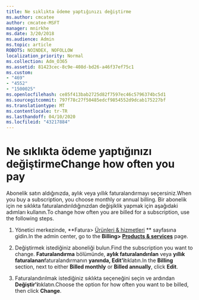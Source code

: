 ```yaml
---
title: Ne sıklıkta ödeme yaptığınızı değiştirme
ms.author: cmcatee
author: cmcatee-MSFT
manager: mnirkhe
ms.date: 3/20/2018
ms.audience: Admin
ms.topic: article
ROBOTS: NOINDEX, NOFOLLOW
localization_priority: Normal
ms.collection: Adm_O365
ms.assetid: 81423cec-8c9e-408d-bd26-a46f37ef75c1
ms.custom:
- "469"
- "4552"
- "1500025"
ms.openlocfilehash: ce85f413bab2725d82f7597ec46c5796374bc5d1
ms.sourcegitcommit: 797f78c27f50485edcf9854552d9dcab175227bf
ms.translationtype: MT
ms.contentlocale: tr-TR
ms.lasthandoff: 04/10/2020
ms.locfileid: "43217884"
---
```

# <a name="change-how-often-you-pay"></a><span data-ttu-id="e71b4-102">Ne sıklıkta ödeme yaptığınızı değiştirme</span><span class="sxs-lookup"><span data-stu-id="e71b4-102">Change how often you pay</span></span>

<span data-ttu-id="e71b4-103">Abonelik satın aldığınızda, aylık veya yıllık faturalandırmayı seçersiniz.</span><span class="sxs-lookup"><span data-stu-id="e71b4-103">When you buy a subscription, you choose monthly or annual billing.</span></span> <span data-ttu-id="e71b4-104">Bir abonelik için ne sıklıkta faturalandırıldığınızdan değişiklik yapmak için aşağıdaki adımları kullanın.</span><span class="sxs-lookup"><span data-stu-id="e71b4-104">To change how often you are billed for a subscription, use the following steps.</span></span>

1. <span data-ttu-id="e71b4-105">Yönetici merkezinde, \*\*Fatura> [Ürünleri & hizmetleri](https://go.microsoft.com/fwlink/p/?linkid=842054) \*\* sayfasına gidin.</span><span class="sxs-lookup"><span data-stu-id="e71b4-105">In the admin center, go to the **Billing> [Products & services](https://go.microsoft.com/fwlink/p/?linkid=842054)** page.</span></span>

2. <span data-ttu-id="e71b4-106">Değiştirmek istediğiniz aboneliği bulun.</span><span class="sxs-lookup"><span data-stu-id="e71b4-106">Find the subscription you want to change.</span></span> <span data-ttu-id="e71b4-107">**Faturalandırma** bölümünde, **aylık faturalandırılan** veya **yıllık faturalanan**faturalandırmanın **yanında, Edit'i**tıklatın.</span><span class="sxs-lookup"><span data-stu-id="e71b4-107">In the **Billing** section, next to either **Billed monthly** or **Billed annually**, click **Edit**.</span></span>

3. <span data-ttu-id="e71b4-108">Faturalandırılmak istediğiniz sıklıkta seçeneğini seçin ve ardından **Değiştir'i**tıklatın.</span><span class="sxs-lookup"><span data-stu-id="e71b4-108">Choose the option for how often you want to be billed, then click **Change**.</span></span>
